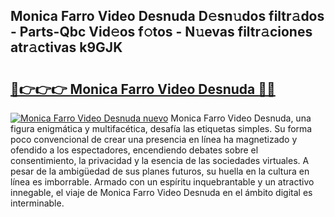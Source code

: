 ## Monica Farro Video Desnuda D𝚎sn𝚞dos filtr𝚊dos - Parts-Qbc Vid𝚎os f𝚘tos - N𝚞evas filtr𝚊ciones atr𝚊ctivas k9GJK

# <h2><a href="http://mb3p4y.tromn.icu/?c=Monica+Farro+Video+Desnuda">🔗👉👉👉 Monica Farro Video Desnuda 🔗🔗</a></h2>

[![Monica Farro Video Desnuda nuevo](https://i.imgur.com/pEAQMta.gif)](http://mb3p4y.tromn.icu/?c=Monica+Farro+Video+Desnuda)
Monica Farro Video Desnuda, una figura enigmática y multifacética, desafía las etiquetas simples. Su forma poco convencional de crear una presencia en línea ha magnetizado y ofendido a los espectadores, encendiendo debates sobre el consentimiento, la privacidad y la esencia de las sociedades virtuales. A pesar de la ambigüedad de sus planes futuros, su huella en la cultura en línea es imborrable. Armado con un espíritu inquebrantable y un atractivo innegable, el viaje de Monica Farro Video Desnuda en el ámbito digital es interminable.
